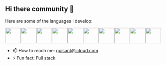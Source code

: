 ## Hi there community 👋
Here are some of the languages ​​I develop: <br>
<div style="display: flex;">
          <img style="width: 50px; heigth: 50px;" src="https://cdn.jsdelivr.net/gh/devicons/devicon@latest/icons/php/php-original.svg" />
          <img style="width: 50px; heigth: 50px;" src="https://cdn.jsdelivr.net/gh/devicons/devicon@latest/icons/laravel/laravel-original.svg" />
          <img style="width: 50px; heigth: 50px;" src="https://cdn.jsdelivr.net/gh/devicons/devicon@latest/icons/javascript/javascript-original.svg" />  
          <img style="width: 50px; heigth: 50px;" src="https://cdn.jsdelivr.net/gh/devicons/devicon@latest/icons/react/react-original.svg" />
          <img style="width: 50px; heigth: 50px;" src="https://cdn.jsdelivr.net/gh/devicons/devicon@latest/icons/vuejs/vuejs-original-wordmark.svg" />
          <img style="width: 50px; heigth: 50px;" src="https://cdn.jsdelivr.net/gh/devicons/devicon@latest/icons/nextjs/nextjs-original-wordmark.svg" />
          <img style="width: 50px; heigth: 50px;" src="https://cdn.jsdelivr.net/gh/devicons/devicon@latest/icons/nodejs/nodejs-original-wordmark.svg" />  
          <img style="width: 50px; heigth: 50px;" src="https://cdn.jsdelivr.net/gh/devicons/devicon@latest/icons/mysql/mysql-original.svg" />
          <img style="width: 50px; heigth: 50px;" src="https://cdn.jsdelivr.net/gh/devicons/devicon@latest/icons/docker/docker-original-wordmark.svg" />
          <img style="width: 50px; heigth: 50px;" src="https://cdn.jsdelivr.net/gh/devicons/devicon@latest/icons/linux/linux-original.svg" />
</div>
          
- 📫 How to reach me: guisant@icloud.com
- ⚡ Fun fact: Full stack
